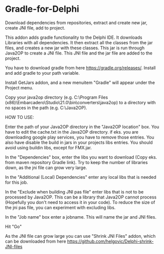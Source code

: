 # Gradle-for-Delphi
Download dependencies from repositories, extract and create new jar, create JNI file, add to project.

This addon adds gradle functionality to the Delphi IDE. It downloads Libraries with all dependencies. It then extract all the classes from the jar files, and creates a new jar with these classes. This jar is run through Java2OP to create a JNI file. This JNI file and the jar file are added to the project.  

You have to download gradle from here https://gradle.org/releases/.
Install and add gradle to your path variable.

Install GetJars addon, and a new menuitem "Gradle" will appear under the Project menu.

Copy your java2op directory (e.g. C:\Program Files (x86)\Embarcadero\Studio\21.0\bin\converters\java2op) to a directory with no spaces in the path (e.g. C:\Java2OP).

HOW TO USE:

Enter the path of your Java2OP directory in the "Java2OP location" box.
You have to edit the cache.txt in the Java2OP directory. if eks. you are downloading google play services, you have to remove those entries. 
You also have disable the build in jars in your projects libs entries. You should avoid using buildin libs, except for FMX.jar.

In the "Dependencies" box, enter the libs you want to download (Copy eks. from maven repository Gradle link). 
Try to keep the number of libraries down, as the jni file can grow very large.

In the "Additional (Local) Dependencies" enter any local libs that is needed for this job.

In the "Exclude when building JNI pas file" enter libs that is not to be processed by Java2OP. This can be a library that Java2OP cannot process (Hopefully you don't need to access it in your code). To reduce the size of the jni pas file, you can experiment with excluding libs.

In the "Job name" box enter a jobname. This will name the jar and JNI files.

Hit "Go"

As the JNI file can grow large you can use "Shrink JNI Files" addon, which can be downloaded from here https://github.com/helgovic/Delphi-shrink-JNI-files




